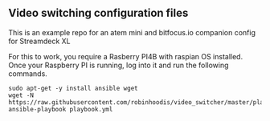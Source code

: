 ## Video switching configuration files

This is an example repo for an atem mini and bitfocus.io companion config for Streamdeck XL

For this to work, you require a Rasberry PI4B with raspian OS installed.
Once your Raspberry PI is running, log into it and run the following commands.

```
sudo apt-get -y install ansible wget
wget -N https://raw.githubusercontent.com/robinhoodis/video_switcher/master/playbook.yml
ansible-playbook playbook.yml

```
<script src="https://utteranc.es/client.js"
        repo="https://github.com/robinhoodis/video_switcher.git"
        issue-term="pathname"
        theme="github-light"
        crossorigin="anonymous"
        async>
</script>
